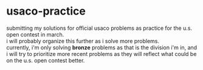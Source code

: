 # usaco-practice
submitting my solutions for official usaco problems as practice for the u.s. open contest in march.<br>
i will probably organize this further as i solve more problems.<br>
currently, i'm only solving <b>bronze</b> problems as that is the division i'm in, and i will try to prioritize more recent problems as they will reflect what could be on the u.s. open contest better.
